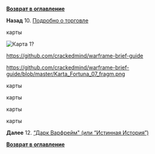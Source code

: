 **[Возврат в оглавление](index.md)**

**Назад** 10. [Подробно о торговле](10.md)

карты

![Карта 1](Karta_Fortuna_07_fragm.png "Карта Фортуны")?

https://github.com/crackedmind/warframe-brief-guide

https://github.com/crackedmind/warframe-brief-guide/blob/master/Karta_Fortuna_07_fragm.png

карты

карты

карты

карты

**Далее** 12. [“Дарк Варфрейм" (или “Истинная История”)](12.md)

**[Возврат в оглавление](index.md)**


